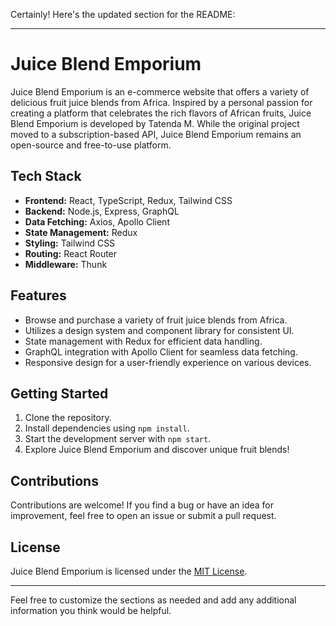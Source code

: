 Certainly! Here's the updated section for the README:

---

# Juice Blend Emporium

Juice Blend Emporium is an e-commerce website that offers a variety of delicious fruit juice blends from Africa. Inspired by a personal passion for creating a platform that celebrates the rich flavors of African fruits, Juice Blend Emporium is developed by Tatenda M. While the original project moved to a subscription-based API, Juice Blend Emporium remains an open-source and free-to-use platform.

## Tech Stack

- **Frontend:** React, TypeScript, Redux, Tailwind CSS
- **Backend:** Node.js, Express, GraphQL
- **Data Fetching:** Axios, Apollo Client
- **State Management:** Redux
- **Styling:** Tailwind CSS
- **Routing:** React Router
- **Middleware:** Thunk

## Features

- Browse and purchase a variety of fruit juice blends from Africa.
- Utilizes a design system and component library for consistent UI.
- State management with Redux for efficient data handling.
- GraphQL integration with Apollo Client for seamless data fetching.
- Responsive design for a user-friendly experience on various devices.

## Getting Started

1. Clone the repository.
2. Install dependencies using `npm install`.
3. Start the development server with `npm start`.
4. Explore Juice Blend Emporium and discover unique fruit blends!

## Contributions

Contributions are welcome! If you find a bug or have an idea for improvement, feel free to open an issue or submit a pull request.

## License

Juice Blend Emporium is licensed under the [MIT License](LICENSE).

---

Feel free to customize the sections as needed and add any additional information you think would be helpful.
